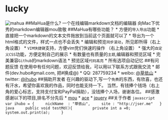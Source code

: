 # lucky
![mahua](mahua-logo.jpg) ##MaHua是什么? 一个在线编辑markdown文档的编辑器  向Mac下优秀的markdown编辑器mou致敬  ##MaHua有哪些功能？  * 方便的`导入导出`功能     *  直接把一个markdown的文本文件拖放到当前这个页面就可以了     *  导出为一个html格式的文件，样式一点也不会丢失 * 编辑和预览`同步滚动`，所见即所得（右上角设置） * `VIM快捷键`支持，方便vim党们快速的操作 （右上角设置） * 强大的`自定义CSS`功能，方便定制自己的展示 * 有数量也有质量的`主题`,编辑器和预览区域 * 完美兼容`Github`的markdown语法 * 预览区域`代码高亮` * 所有选项自动记忆  ##有问题反馈 在使用中有任何问题，欢迎反馈给我，可以用以下联系方式跟我交流  * 邮件(dev.hubo#gmail.com, 把#换成@) * QQ: 287759234 * weibo: [@草依山](http://weibo.com/ihubo) * twitter: [@ihubo](http://twitter.com/ihubo)  ##捐助开发者 在兴趣的驱动下,写一个`免费`的东西，有欣喜，也还有汗水，希望你喜欢我的作品，同时也能支持一下。 当然，有钱捧个钱场（右上角的爱心标志，支持支付宝和PayPal捐助），没钱捧个人场，谢谢各位。  ##感激 感谢以下的项目,排名不分先后  * [mou](http://mouapp.com/)  * [ace](http://ace.ajax.org/) * [jquery](http://jquery.com)  ##关于作者  ```javascript   var ihubo = {     nickName  : "草依山",     site : "http://jser.me"   } ``` ```java     public void testMd(){         private int a =0;         system.out.print(a);     } ```
